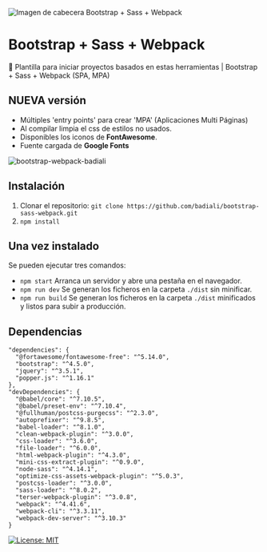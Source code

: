 ![Imagen de cabecera Bootstrap + Sass + Webpack](https://repository-images.githubusercontent.com/241963852/02a9dc00-5955-11ea-9e47-506b9d2fa5bf "Imagen de cabecera Bootstrap + Sass + Webpack")

# Bootstrap + Sass + Webpack
🚀 Plantilla para iniciar proyectos basados en estas herramientas | Bootstrap + Sass + Webpack (SPA, MPA)

## NUEVA versión

- Múltiples 'entry points' para crear 'MPA' (Aplicaciones Multi Páginas)
- Al compilar limpia el css de estilos no usados.
- Disponibles los iconos de **FontAwesome**.
- Fuente cargada de **Google Fonts**

![bootstrap-webpack-badiali](https://user-images.githubusercontent.com/8589135/88863847-1ad39f00-d204-11ea-97d0-a452b226672a.gif)

## Instalación

1. Clonar el repositorio: `git clone https://github.com/badiali/bootstrap-sass-webpack.git`
2. `npm install`

## Una vez instalado

Se pueden ejecutar tres comandos:

- `npm start` Arranca un servidor y abre una pestaña en el navegador.
- `npm run dev` Se generan los ficheros en la carpeta `./dist` sin minificar.
- `npm run build` Se generan los ficheros en la carpeta `./dist` minificados y listos para subir a producción.

## Dependencias

```
"dependencies": {
  "@fortawesome/fontawesome-free": "^5.14.0",
  "bootstrap": "^4.5.0",
  "jquery": "^3.5.1",
  "popper.js": "^1.16.1"
},
"devDependencies": {
  "@babel/core": "^7.10.5",
  "@babel/preset-env": "^7.10.4",
  "@fullhuman/postcss-purgecss": "^2.3.0",
  "autoprefixer": "^9.8.5",
  "babel-loader": "^8.1.0",
  "clean-webpack-plugin": "^3.0.0",
  "css-loader": "^3.6.0",
  "file-loader": "^6.0.0",
  "html-webpack-plugin": "^4.3.0",
  "mini-css-extract-plugin": "^0.9.0",
  "node-sass": "^4.14.1",
  "optimize-css-assets-webpack-plugin": "^5.0.3",
  "postcss-loader": "^3.0.0",
  "sass-loader": "^8.0.2",
  "terser-webpack-plugin": "^3.0.8",
  "webpack": "^4.41.6",
  "webpack-cli": "^3.3.11",
  "webpack-dev-server": "^3.10.3"
}
```

[![License: MIT](https://img.shields.io/badge/License-MIT-yellow.svg)](https://opensource.org/licenses/MIT)
